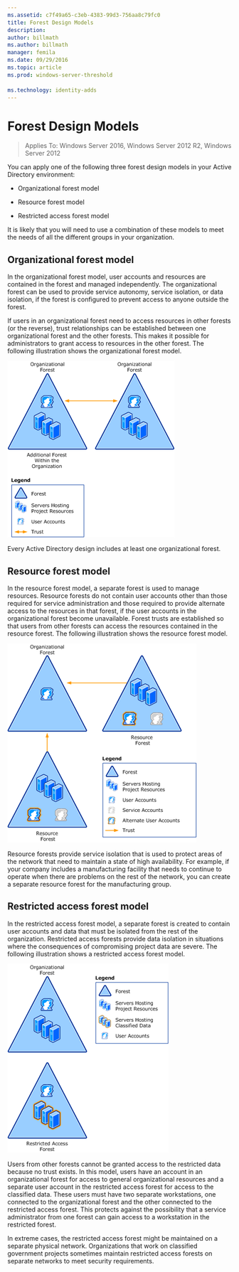```yaml
---
ms.assetid: c7f49a65-c3eb-4383-99d3-756aa8c79fc0
title: Forest Design Models
description:
author: billmath
ms.author: billmath
manager: femila
ms.date: 09/29/2016
ms.topic: article
ms.prod: windows-server-threshold

ms.technology: identity-adds
---
```


# Forest Design Models

>Applies To: Windows Server 2016, Windows Server 2012 R2, Windows Server 2012

You can apply one of the following three forest design models in your Active Directory environment:  
  
-   Organizational forest model  
  
-   Resource forest model  
  
-   Restricted access forest model  
  
It is likely that you will need to use a combination of these models to meet the needs of all the different groups in your organization.  
  
## Organizational forest model  
In the organizational forest model, user accounts and resources are contained in the forest and managed independently. The organizational forest can be used to provide service autonomy, service isolation, or data isolation, if the forest is configured to prevent access to anyone outside the forest.  
  
If users in an organizational forest need to access resources in other forests (or the reverse), trust relationships can be established between one organizational forest and the other forests. This makes it possible for administrators to grant access to resources in the other forest. The following illustration shows the organizational forest model.  
  
![forest design models](media/Forest-Design-Models/b1ddb47e-78a5-49c7-bb21-d7421b7b84b8.gif)  
  
Every Active Directory design includes at least one organizational forest.  
  
## Resource forest model  
In the resource forest model, a separate forest is used to manage resources. Resource forests do not contain user accounts other than those required for service administration and those required to provide alternate access to the resources in that forest, if the user accounts in the organizational forest become unavailable. Forest trusts are established so that users from other forests can access the resources contained in the resource forest. The following illustration shows the resource forest model.  
  
![forest design models](media/Forest-Design-Models/c0b348a6-958c-4fc5-9035-e2d2a54d5573.gif)  
  
Resource forests provide service isolation that is used to protect areas of the network that need to maintain a state of high availability. For example, if your company includes a manufacturing facility that needs to continue to operate when there are problems on the rest of the network, you can create a separate resource forest for the manufacturing group.  
  
## Restricted access forest model  
In the restricted access forest model, a separate forest is created to contain user accounts and data that must be isolated from the rest of the organization. Restricted access forests provide data isolation in situations where the consequences of compromising project data are severe. The following illustration shows a restricted access forest model.  
  
![forest design models](media/Forest-Design-Models/e49cfc8c-a58a-4386-93bd-d4a6ee00f89c.gif)  
  
Users from other forests cannot be granted access to the restricted data because no trust exists. In this model, users have an account in an organizational forest for access to general organizational resources and a separate user account in the restricted access forest for access to the classified data. These users must have two separate workstations, one connected to the organizational forest and the other connected to the restricted access forest. This protects against the possibility that a service administrator from one forest can gain access to a workstation in the restricted forest.  
  
In extreme cases, the restricted access forest might be maintained on a separate physical network. Organizations that work on classified government projects sometimes maintain restricted access forests on separate networks to meet security requirements.  
  


